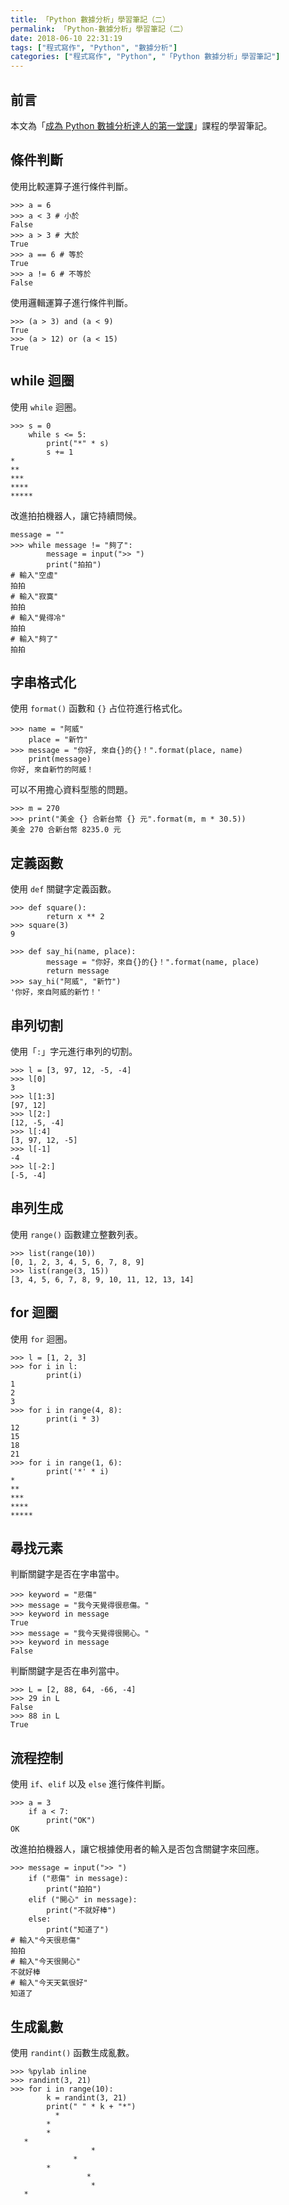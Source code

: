 ```yaml
---
title: 「Python 數據分析」學習筆記（二）
permalink: 「Python-數據分析」學習筆記（二）
date: 2018-06-10 22:31:19
tags: ["程式寫作", "Python", "數據分析"]
categories: ["程式寫作", "Python", "「Python 數據分析」學習筆記"]
---
```


## 前言

本文為「[成為 Python 數據分析達人的第一堂課](http://moocs.nccu.edu.tw/)」課程的學習筆記。

## 條件判斷

使用比較運算子進行條件判斷。

```Py
>>> a = 6
>>> a < 3 # 小於
False
>>> a > 3 # 大於
True
>>> a == 6 # 等於
True
>>> a != 6 # 不等於
False
```

使用邏輯運算子進行條件判斷。

```Py
>>> (a > 3) and (a < 9)
True
>>> (a > 12) or (a < 15)
True
```

## while 迴圈

使用 `while` 迴圈。

```Py
>>> s = 0
    while s <= 5:
        print("*" * s)
        s += 1
*
**
***
****
*****
```

改進拍拍機器人，讓它持續問候。

```Py
message = ""
>>> while message != "夠了":
        message = input(">> ")
        print("拍拍")
# 輸入"空虛"
拍拍
# 輸入"寂寞"
拍拍
# 輸入"覺得冷"
拍拍
# 輸入"夠了"
拍拍
```

## 字串格式化

使用 `format()` 函數和 `{}` 占位符進行格式化。

```Py
>>> name = "阿威"
    place = "新竹"
>>> message = "你好, 來自{}的{}！".format(place, name)
    print(message)
你好, 來自新竹的阿威！
```

可以不用擔心資料型態的問題。

```Py
>>> m = 270
>>> print("美金 {} 合新台幣 {} 元".format(m, m * 30.5))
美金 270 合新台幣 8235.0 元
```

## 定義函數

使用 `def` 關鍵字定義函數。

```Py
>>> def square():
        return x ** 2
>>> square(3)
9

>>> def say_hi(name, place):
        message = "你好，來自{}的{}！".format(name, place)
        return message
>>> say_hi("阿威", "新竹")
'你好，來自阿威的新竹！'
```

## 串列切割

使用「`:`」字元進行串列的切割。

```Py
>>> l = [3, 97, 12, -5, -4]
>>> l[0]
3
>>> l[1:3]
[97, 12]
>>> l[2:]
[12, -5, -4]
>>> l[:4]
[3, 97, 12, -5]
>>> l[-1]
-4
>>> l[-2:]
[-5, -4]
```

## 串列生成

使用 `range()` 函數建立整數列表。

```Py
>>> list(range(10))
[0, 1, 2, 3, 4, 5, 6, 7, 8, 9]
>>> list(range(3, 15))
[3, 4, 5, 6, 7, 8, 9, 10, 11, 12, 13, 14]
```

## for 迴圈

使用 `for` 迴圈。

```Py
>>> l = [1, 2, 3]
>>> for i in l:
        print(i)
1
2
3
>>> for i in range(4, 8):
        print(i * 3)
12
15
18
21
>>> for i in range(1, 6):
        print('*' * i)
*
**
***
****
*****
```

## 尋找元素

判斷關鍵字是否在字串當中。

```Py
>>> keyword = "悲傷"
>>> message = "我今天覺得很悲傷。"
>>> keyword in message
True
>>> message = "我今天覺得很開心。"
>>> keyword in message
False
```

判斷關鍵字是否在串列當中。

```Py
>>> L = [2, 88, 64, -66, -4]
>>> 29 in L
False
>>> 88 in L
True
```

## 流程控制

使用 `if`、`elif` 以及 `else` 進行條件判斷。

```Py
>>> a = 3
    if a < 7:
        print("OK")
OK
```

改進拍拍機器人，讓它根據使用者的輸入是否包含關鍵字來回應。

```Py
>>> message = input(">> ")
    if ("悲傷" in message):
        print("拍拍")
    elif ("開心" in message):
        print("不就好棒")
    else:
        print("知道了")
# 輸入"今天很悲傷"
拍拍
# 輸入"今天很開心"
不就好棒
# 輸入"今天天氣很好"
知道了
```

## 生成亂數

使用 `randint()` 函數生成亂數。

```Py
>>> %pylab inline
>>> randint(3, 21)
>>> for i in range(10):
        k = randint(3, 21)
        print(" " * k + "*")
          *
        *
        *
   *
                  *
              *
        *
                 *
                  *
   *
```
